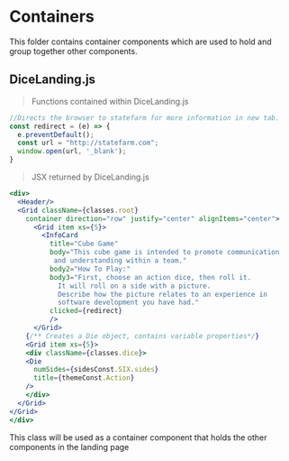 # Containers

This folder contains container components which are used to hold and group together other components.

## DiceLanding.js

> Functions contained within DiceLanding.js

```javascript
//Directs the browser to statefarm for more information in new tab.
const redirect = (e) => {
  e.preventDefault();
  const url = "http://statefarm.com";
  window.open(url, '_blank');
}
```

> JSX returned by DiceLanding.js

```jsx
<div>
  <Header/>
  <Grid className={classes.root} 
    container direction="row" justify="center" alignItems="center">
      <Grid item xs={5}>
        <InfoCard
          title="Cube Game"
          body="This cube game is intended to promote communication
           and understanding within a team."
          body2="How To Play:"
          body3="First, choose an action dice, then roll it.
            It will roll on a side with a picture. 
            Describe how the picture relates to an experience in 
            software development you have had."
          clicked={redirect}
          />
      </Grid>
    {/** Creates a Die object, contains variable properties*/}
    <Grid item xs={5}>
    <div className={classes.dice}>
    <Die 
      numSides={sidesConst.SIX.sides}
      title={themeConst.Action}
    />
    </div>
  </Grid>
</Grid>
</div>
```

This class will be used as a container component that holds the other components in the landing page